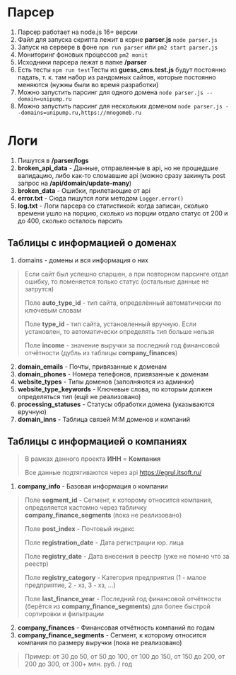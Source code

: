 # Парсер
1. Парсер работает на node.js 16+ версии
2. Файл для запуска скрипта лежит в корне **parser.js** ```node parser.js```
3. Запуск на сервере в фоне ```npm run parser``` или ```pm2 start parser.js```
4. Мониторинг фоновых процессов ```pm2 monit```
3. Исходники парсера лежат в папке **/parser**
4. Есть тесты ```npm run test```Тесты из **guess_cms.test.js** будут постоянно падать, т. к. там набор из рандомных сайтов, которые постоянно меняются (нужны были во время разработки)
5. Можно запустить парсинг для одного домена ```node parser.js --domain=unipump.ru```
6. Можно запустить парсинг для нескольких доменом ```node parser.js --domains=unipump.ru,https://mnogomeb.ru```

# Логи 
1. Пишутся в **/parser/logs**
2. **broken_api_data** - Данные, отправленные в api, но не прошедшие валидацию, либо как-то сломавшие api (можно сразу закинуть post запрос на **/api/domain/update-many**)
3. **broken_data** - Ошибки, прилетающие от api
4. **error.txt** - Сюда пишутся логи методом ```Logger.error()``` 
5. **log.txt** - Логи парсера со статистикой: когда записан, сколько времени ушло на порцию, сколько из порции отдало статус от 200 и до 400, сколько осталось парсить 

## Таблицы с информацией о доменах
1. domains - домены и вся информация о них
> Если сайт был успешно спаршен, а при повторном парсинге отдал ошибку, то поменяется только статус (остальные данные не затрутся) 
> 
> Поле **auto_type_id** - тип сайта, определённый автоматически по ключевым словам
> 
> Поле **type_id** - тип сайта, установленный вручную. 
> Если установлен, то автоматически определять тип больше нельзя
> 
> Поле **income** - значение выручки за последний год финансовой отчётности (дубль из таблицы **company_finances**)

2. **domain_emails** - Почты, привязанные к доменам
3. **domain_phones** - Номера телефонов, привязанные к доменам
4. **website_types** - Типы доменов (заполняются из админки)
5. **website_type_keywords** - Ключевые слова, по которым должен определяться тип (ещё не реализовано)
6. **processing_statuses** - Статусы обработки домена (указываются вручную)
7. **domain_inns** - Таблица связей M:M доменов и компаний

## Таблицы с информацией о компаниях
> В рамках данного проекта **ИНН** = **Компания**
> 
> Все данные подтягиваются через api https://egrul.itsoft.ru/

1. **company_info** - Базовая информация о компании
> Поле **segment_id** - Сегмент, к которому относится компания, определяется кастомно через 
> табличку **company_finance_segments** (пока не реализовано)
> 
> Поле **post_index** - Почтовый индекс
> 
> Поле **registration_date** - Дата регистрации юр. лица
> 
> Поле **registry_date** - Дата внесения в реестр (уже не помню что за реестр)
> 
> Поле **registry_category** - Категория предприятия (1 - малое предприятие, 2 - хз, 3 - хз, ...)
> 
> Поле **last_finance_year** - Последний год финансовой отчётности (берётся из **company_finance_segments**)
> для более быстрой сортировки и фильтрации

2. **company_finances** - Финансовая отчётность компаний по годам
3. **company_finance_segments** - Сегмент, к которому относится компания по размеру выручки (пока не реализовано)
> Пример: от 30 до 50, от 50 до 100, от 100 до 150, от 150 до 200, от 200 до 300, от 300+ млн. руб. / год

